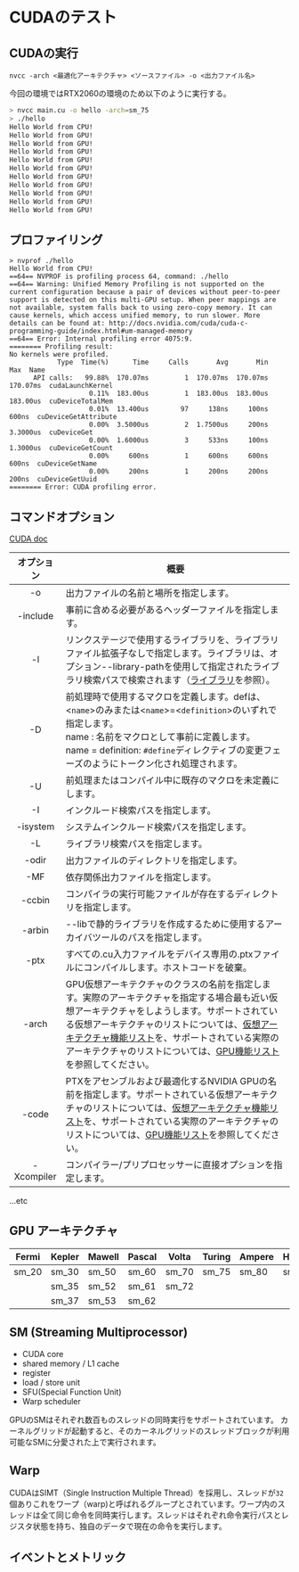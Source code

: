 # CUDAのテスト

## CUDAの実行
```
nvcc -arch <最適化アーキテクチャ> <ソースファイル> -o <出力ファイル名>
```

今回の環境ではRTX2060の環境のため以下のように実行する。
```bash
> nvcc main.cu -o hello -arch=sm_75
> ./hello 
Hello World from CPU!
Hello World from GPU!
Hello World from GPU!
Hello World from GPU!
Hello World from GPU!
Hello World from GPU!
Hello World from GPU!
Hello World from GPU!
Hello World from GPU!
Hello World from GPU!
Hello World from GPU!
```

## プロファイリング
``` 
> nvprof ./hello
Hello World from CPU!
==64== NVPROF is profiling process 64, command: ./hello
==64== Warning: Unified Memory Profiling is not supported on the current configuration because a pair of devices without peer-to-peer support is detected on this multi-GPU setup. When peer mappings are not available, system falls back to using zero-copy memory. It can cause kernels, which access unified memory, to run slower. More details can be found at: http://docs.nvidia.com/cuda/cuda-c-programming-guide/index.html#um-managed-memory       
==64== Error: Internal profiling error 4075:9.
======== Profiling result:
No kernels were profiled.
            Type  Time(%)      Time     Calls       Avg       Min       Max  Name
      API calls:   99.88%  170.07ms         1  170.07ms  170.07ms  170.07ms  cudaLaunchKernel
                    0.11%  183.00us         1  183.00us  183.00us  183.00us  cuDeviceTotalMem
                    0.01%  13.400us        97     138ns     100ns     600ns  cuDeviceGetAttribute
                    0.00%  3.5000us         2  1.7500us     200ns  3.3000us  cuDeviceGet
                    0.00%  1.6000us         3     533ns     100ns  1.3000us  cuDeviceGetCount
                    0.00%     600ns         1     600ns     600ns     600ns  cuDeviceGetName
                    0.00%     200ns         1     200ns     200ns     200ns  cuDeviceGetUuid
======== Error: CUDA profiling error.
```

## コマンドオプション
[CUDA doc](https://docs.nvidia.com/cuda/cuda-compiler-driver-nvcc/index.html#nvcc-command-options)

| オプション | 概要 |
|:---:|-|
| -o | 出力ファイルの名前と場所を指定します。 |
| -include | 事前に含める必要があるヘッダーファイルを指定します。 |
| -l | リンクステージで使用するライブラリを、ライブラリファイル拡張子なしで指定します。ライブラリは、オプション--library-pathを使用して指定されたライブラリ検索パスで検索されます（[ライブラリ](https://docs.nvidia.com/cuda/cuda-compiler-driver-nvcc/index.html#libraries)を参照）。 |
| -D | 前処理時で使用するマクロを定義します。defは、<`name`>のみまたは<`name`>=<`definition`>のいずれで指定します。<br> name : 名前をマクロとして事前に定義します。<br> name = definition: ``#define``ディレクティブの変更フェーズのようにトークン化され処理されます。 |
| -U | 前処理またはコンパイル中に既存のマクロを未定義にします。 |
| -I | インクルード検索パスを指定します。 |
| -isystem | システムインクルード検索パスを指定します。 |
| -L | ライブラリ検索パスを指定します。 |
| -odir | 出力ファイルのディレクトリを指定します。 |
| -MF | 依存関係出力ファイルを指定します。 |
| -ccbin | コンパイラの実行可能ファイルが存在するディレクトリを指定します。|
| -arbin | --libで静的ライブラリを作成するために使用するアーカイバツールのパスを指定します。 |
| -ptx | すべての.cu入力ファイルをデバイス専用の.ptxファイルにコンパイルします。ホストコードを破棄。 |
| -arch | GPU仮想アーキテクチャのクラスの名前を指定します。実際のアーキテクチャを指定する場合最も近い仮想アーキテクチャをしようします。サポートされている仮想アーキテクチャのリストについては、[仮想アーキテクチャ機能リスト](https://docs.nvidia.com/cuda/cuda-compiler-driver-nvcc/index.html#virtual-architecture-feature-list)を、サポートされている実際のアーキテクチャのリストについては、[GPU機能リスト](https://docs.nvidia.com/cuda/cuda-compiler-driver-nvcc/index.html#gpu-feature-list)を参照してください。 |
| -code | PTXをアセンブルおよび最適化するNVIDIA GPUの名前を指定します。サポートされている仮想アーキテクチャのリストについては、[仮想アーキテクチャ機能リスト](https://docs.nvidia.com/cuda/cuda-compiler-driver-nvcc/index.html#virtual-architecture-feature-list)を、サポートされている実際のアーキテクチャのリストについては、[GPU機能リスト](https://docs.nvidia.com/cuda/cuda-compiler-driver-nvcc/index.html#gpu-feature-list)を参照してください。 |
| -Xcompiler | コンパイラー/プリプロセッサーに直接オプションを指定します。 | 
...etc


## GPU アーキテクチャ
| Fermi | Kepler | Mawell | Pascal | Volta | Turing | Ampere | Hopper |
|-|-|-|-|-|-|-|-|
| sm_20 | sm_30 | sm_50 | sm_60 | sm_70 | sm_75 | sm_80 | sm_85 |
| | sm_35 | sm_52 | sm_61 | sm_72 | | | |
| | sm_37 | sm_53 | sm_62 | | | | |

## SM (Streaming Multiprocessor)
- CUDA core
- shared memory / L1 cache
- register
- load / store unit
- SFU(Special Function Unit)
- Warp scheduler

GPUのSMはそれぞれ数百ものスレッドの同時実行をサポートされています。
カーネルグリッドが起動すると、そのカーネルグリッドのスレッドブロックが利用可能なSMに分愛された上で実行されます。

## Warp
CUDAはSIMT（Single Instruction Multiple Thread）を採用し、スレッドが``32``個ありこれをワープ（warp)と呼ばれるグループとされています。ワープ内のスレッドは全て同じ命令を同時実行します。スレッドはそれぞれ命令実行パスとレジスタ状態を持ち、独自のデータで現在の命令を実行します。

## イベントとメトリック
